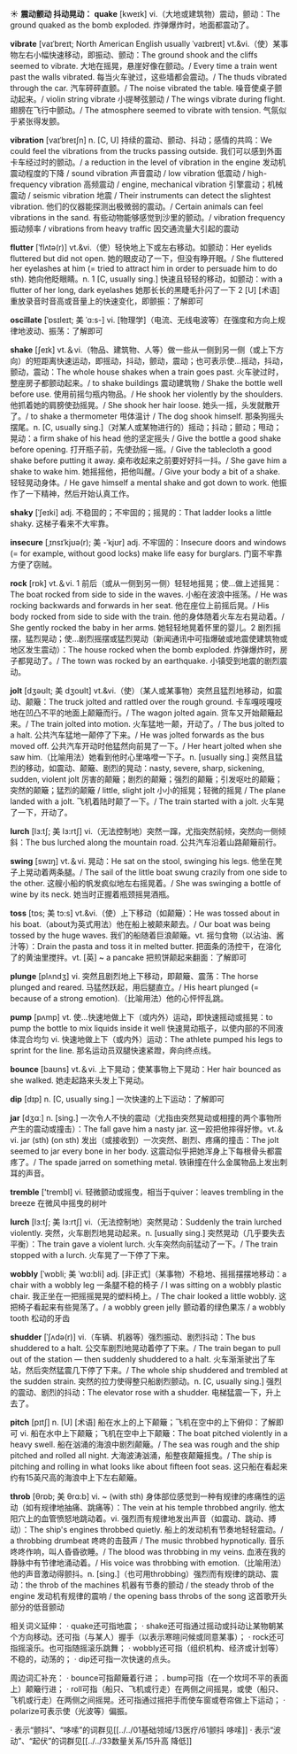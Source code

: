 ☀ <span class="category">**震动颤动 抖动晃动：**</span>
<span class="vocabulary">**quake**</span> [kweɪk] 
<span class="definition">vi.（大地或建筑物）震动，颤动：</span>The ground quaked as the bomb exploded. 炸弹爆炸时，地面都震动了。
           
<span class="vocabulary">**vibrate**</span> [vaɪˈbreɪt; North American English usually ˈvaɪbreɪt]
<span class="definition">vt.&vi.（使）某事物左右小幅快速移动，即振动、颤动：</span>The ground shook and the cliffs seemed to vibrate. 大地在摇晃，悬崖好像在颤动。/ Every time a train went past the walls vibrated. 每当火车驶过，这些墙都会震动。/ The thuds vibrated through the car. 汽车砰砰直颤。/ The noise vibrated the table. 噪音使桌子颤动起来。/ violin string vibrate 小提琴弦颤动 / The wings vibrate during flight. 翅膀在飞行中颤动。/ The atmosphere seemed to vibrate with tension. 气氛似乎紧张得发颤。           
                      
<span class="vocabulary">**vibration**</span> [vaɪˈbreɪʃn]
<span class="definition">n. [C, U] 持续的震动、颤动、抖动；感情的共鸣：</span>We could feel the vibrations from the trucks passing outside. 我们可以感到外面卡车经过时的颤动。/ a reduction in the level of vibration in the engine 发动机震动程度的下降 / sound vibration 声音震动 / low vibration 低震动 / high-frequency vibration 高频震动 / engine, mechanical vibration 引擎震动；机械震动 / seismic vibration 地震 / Their instruments can detect the slightest vibration. 他们的仪器能探测出极微弱的震动。/ Certain animals can feel vibrations in the sand. 有些动物能够感觉到沙里的颤动。/ vibration frequency 振动频率 / vibrations from heavy traffic 因交通流量大引起的震动

<span class="vocabulary">**flutter**</span> [ˈflʌtə(r)]
<span class="definition">vt.&vi.（使）轻快地上下或左右移动。如颤动：</span>Her eyelids fluttered but did not open. 她的眼皮动了一下，但没有睁开眼。/ She fluttered her eyelashes at him (= tried to attract him in order to persuade him to do sth). 她向他眨眼睛。<span class="definition">n. 1 [C, usually sing.] 快速且轻轻的移动，如颤动：</span>with a flutter of her long, dark eyelashes 她那长长的黑睫毛扑闪了一下 <span class="definition">2 [U] [术语] 重放录音时音高或音量上的快速变化，即颤振：</span>了解即可

<span class="vocabulary">**oscillate**</span> [ˈɒsɪleɪt; 美 ˈɑ:s-]
<span class="definition">vi. [物理学]（电流、无线电波等）在强度和方向上规律地波动、振荡：</span>了解即可

<span class="vocabulary">**shake**</span> [ʃeɪk] 
<span class="definition">vt.＆vi.（物品、建筑物、人等）做一些从一侧到另一侧（或上下方向）的短距离快速运动，即摇动，抖动，颤动，震动；也可表示使…摇动，抖动，颤动，震动：</span>The whole house shakes when a train goes past. 火车驶过时，整座房子都颤动起来。/ to shake buildings 震动建筑物 / Shake the bottle well before use. 使用前摇匀瓶内物品。/ He shook her violently by the shoulders. 他抓着她的肩膀使劲摇晃。/ She shook her hair loose. 她头一摇，头发就散开了。/ to shake a thermometer 甩体温计 / The dog shook himself. 那条狗摇头摆尾。<span class="definition">n. [C, usually sing.]（对某人或某物进行的）摇动；抖动；颤动；甩动；晃动：</span>a firm shake of his head 他的坚定摇头 / Give the bottle a good shake before opening. 打开瓶子前，先使劲摇一摇。/ Give the tablecloth a good shake before putting it away. 桌布收起来之前要好好抖一抖。/ She gave him a shake to wake him. 她摇摇他，把他叫醒。/ Give your body a bit of a shake. 轻轻晃动身体。/ He gave himself a mental shake and got down to work. 他振作了一下精神，然后开始认真工作。
           
<span class="vocabulary">**shaky**</span> [ˈʃeɪki]
<span class="definition">adj. 不稳固的；不牢固的；摇晃的：</span>That ladder looks a little shaky. 这梯子看来不大牢靠。
          
<span class="vocabulary">**insecure**</span> [ˌɪnsɪˈkjʊə(r); 美 -ˈkjʊr]
<span class="definition">adj. 不牢固的：</span>Insecure doors and windows (= for example, without good locks) make life easy for burglars. 门窗不牢靠方便了窃贼。

<span class="vocabulary">**rock**</span> [rɒk] 
<span class="definition">vt.＆vi. 1 前后（或从一侧到另一侧）轻轻地摇晃；使…做上述摇晃：</span>The boat rocked from side to side in the waves. 小船在波浪中摇荡。/ He was rocking backwards and forwards in her seat. 他在座位上前摇后晃。/ His body rocked from side to side with the train. 他的身体随着火车左右晃动着。/ She gently rocked the baby in her arms. 她轻轻地晃着怀里的婴儿。<span class="definition">2 剧烈摇摆，猛烈晃动；使…剧烈摇摆或猛烈晃动（新闻通讯中可指爆破或地震使建筑物或地区发生震动）：</span>The house rocked when the bomb exploded. 炸弹爆炸时，房子都晃动了。/ The town was rocked by an earthquake. 小镇受到地震的剧烈震动。
           
<span class="vocabulary">**jolt**</span> [dʒəʊlt; 美 dʒoʊlt]
<span class="definition">vt.&vi.（使）（某人或某事物）突然且猛烈地移动，如震动、颠簸：</span>The truck jolted and rattled over the rough ground. 卡车嘎吱嘎吱地在凹凸不平的地面上颠簸而行。/ The wagon jolted again. 货车又开始颠簸起来。/ The train jolted into motion. 火车猛地一颠，开动了。/ The bus jolted to a halt. 公共汽车猛地一颠停了下来。/ He was jolted forwards as the bus moved off. 公共汽车开动时他猛然向前晃了一下。/ Her heart jolted when she saw him.（比喻用法）她看到他时心里咯噔一下子。<span class="definition">n. [usually sing.] 突然且猛烈的移动，如震动、颠簸、剧烈的晃动：</span>nasty, severe, sharp, sickening, sudden, violent jolt 厉害的颠簸；剧烈的颠簸；强烈的颠簸；引发呕吐的颠簸；突然的颠簸；猛烈的颠簸 / little, slight jolt 小小的摇晃；轻微的摇晃 / The plane landed with a jolt. 飞机着陆时颠了一下。/ The train started with a jolt. 火车晃了一下，开动了。
           
<span class="vocabulary">**lurch**</span> [lɜ:tʃ; 美 lɜ:rtʃ]
<span class="definition">vi.（无法控制地）突然一蹿，尤指突然前倾，突然向一侧倾斜：</span>The bus lurched along the mountain road. 公共汽车沿着山路颠簸前行。

<span class="vocabulary">**swing**</span> [swɪŋ] 
<span class="definition">vt.＆vi. 晃动：</span>He sat on the stool, swinging his legs. 他坐在凳子上晃动着两条腿。/ The sail of the little boat swung crazily from one side to the other. 这艘小船的帆发疯似地左右摇晃着。/ She was swinging a bottle of wine by its neck. 她当时正握着瓶颈摇晃酒瓶。
           
<span class="vocabulary">**toss**</span> [tɒs; 美 tɔ:s]
<span class="definition">vt.&vi.（使）上下移动（如颠簸）：</span>He was tossed about in his boat.（about为英式用法）他在船上被颠来颠去。/ Our boat was being tossed by the huge waves. 我们的船随着巨浪颠簸。<span class="definition">vt. 摇匀食物（以沾油、酱汁等）：</span>Drain the pasta and toss it in melted butter. 把面条的汤控干，在溶化了的黄油里搅拌。<span class="definition">vt. [英] ~ a pancake 把煎饼颠起来翻面：</span>了解即可
           
<span class="vocabulary">**plunge**</span> [plʌndʒ]
<span class="definition">vi. 突然且剧烈地上下移动，即颠簸、震荡：</span>The horse plunged and reared. 马猛然跃起，用后腿直立。/ His heart plunged (= because of a strong emotion).（比喻用法）他的心怦怦乱跳。

<span class="vocabulary">**pump**</span> [pʌmp] 
<span class="definition">vt. 使…快速地做上下（或内外）运动，即快速摇动或摇晃：</span>to pump the bottle to mix liquids inside it well 快速晃动瓶子，以使内部的不同液体混合均匀 <span class="definition">vi. 快速地做上下（或内外）运动：</span>The athlete pumped his legs to sprint for the line. 那名运动员双腿快速紧蹬，奔向终点线。

<span class="vocabulary">**bounce**</span> [baʊns] 
<span class="definition">vt.＆vi. 上下晃动；使某事物上下晃动：</span>Her hair bounced as she walked. 她走起路来头发上下晃动。

<span class="vocabulary">**dip**</span> [dɪp] 
<span class="definition">n. [C, usually sing.] 一次快速的上下运动：</span>了解即可

<span class="vocabulary">**jar**</span> [dӡɑː] 
<span class="definition">n. [sing.] 一次令人不快的震动（尤指由突然晃动或相撞的两个事物所产生的震动或撞击）：</span>The fall gave him a nasty jar. 这一跤把他摔得好惨。<span class="definition">vt.＆vi. jar (sth) (on sth) 发出（或接收到）一次突然、剧烈、疼痛的撞击：</span>The jolt seemed to jar every bone in her body. 这震动似乎把她浑身上下每根骨头都震疼了。/ The spade jarred on something metal. 铁锹撞在什么金属物品上发出刺耳的声音。

<span class="vocabulary">**tremble**</span> ['trembl] 
<span class="definition">vi. 轻微颤动或摇曳，相当于quiver：</span>leaves trembling in the breeze 在微风中摇曳的树叶
                                 
<span class="vocabulary">**lurch**</span> [lɜ:tʃ; 美 lɜ:rtʃ]
<span class="definition">vi.（无法控制地）突然晃动：</span>Suddenly the train lurched violently. 突然，火车剧烈地晃动起来。<span class="definition">n. [usually sing.] 突然晃动（几乎要失去平衡）：</span>The train gave a violent lurch. 火车突然向前猛动了一下。/ The train stopped with a lurch. 火车晃了一下停了下来。
           
<span class="vocabulary">**wobbly**</span> [ˈwɒbli; 美 ˈwɑ:bli]
<span class="definition">adj. [非正式]（某事物）不稳地、摇摇摆摆地移动：</span>a chair with a wobbly leg 一条腿不稳的椅子 / I was sitting on a wobbly plastic chair. 我正坐在一把摇摇晃晃的塑料椅上。/ The chair looked a little wobbly. 这把椅子看起来有些晃荡了。/ a wobbly green jelly 颤动着的绿色果冻 / a wobbly tooth 松动的牙齿

<span class="vocabulary">**shudder**</span> [ˈʃʌdə(r)]
<span class="definition">vi.（车辆、机器等）强烈振动、剧烈抖动：</span>The bus shuddered to a halt. 公交车剧烈地晃动着停了下来。/ The train began to pull out of the station — then suddenly shuddered to a halt. 火车渐渐驶出了车站，然后突然猛震几下停了下来。/ The whole ship shuddered and trembled at the sudden strain. 突然的拉力使得整只船剧烈颤动。<span class="definition">n. [C, usually sing.] 强烈的震动、剧烈的抖动：</span>The elevator rose with a shudder. 电梯猛震一下，升上去了。
           
<span class="vocabulary">**pitch**</span> [pɪtʃ]
<span class="definition">n. [U] [术语] 船在水上的上下颠簸；飞机在空中的上下俯仰：</span>了解即可 <span class="definition">vi. 船在水中上下颠簸；飞机在空中上下颠簸：</span>The boat pitched violently in a heavy swell. 船在汹涌的海浪中剧烈颠簸。/ The sea was rough and the ship pitched and rolled all night. 大海波涛汹涌，船整夜颠簸摇曳。/ The ship is pitching and rolling in what looks like about fifteen foot seas. 这只船在看起来约有15英尺高的海浪中上下左右颠簸。
           
<span class="vocabulary">**throb**</span> [θrɒb; 美 θrɑ:b]
<span class="definition">vi. ~ (with sth) 身体部位感觉到一种有规律的疼痛性的运动（如有规律地抽痛、跳痛等）：</span>The vein at his temple throbbed angrily. 他太阳穴上的血管愤怒地跳动着。<span class="definition">vi. 强烈而有规律地发出声音（如震动、跳动、搏动）：</span>The ship's engines throbbed quietly. 船上的发动机有节奏地轻轻震动。/ a throbbing drumbeat 咚咚的击鼓声 / The music throbbed hypnotically. 音乐咚咚作响，叫人昏昏欲睡。/ The blood was throbbing in my veins. 血液在我的静脉中有节律地涌动着。/ His voice was throbbing with emotion.（比喻用法）他的声音激动得颤抖。<span class="definition">n. [sing.]（也可用throbbing）强烈而有规律的跳动、震动：</span>the throb of the machines 机器有节奏的颤动 / the steady throb of the engine 发动机有规律的震响 / the opening bass throbs of the song 这首歌开头部分的低音颤动

相关词义延伸：
· quake还可指地震；
· shake还可指通过摇动或抖动让某物朝某个方向移动。还可指（与某人）握手（以表示寒暄问候或同意某事）；
· rock还可指摇滚乐。也可指随摇滚乐跳舞；
· wobbly还可指（组织机构、经济或计划等）不稳的，动荡的；
· dip还可指一次快速的点头。

周边词汇补充：
· bounce可指颠簸着行进；
. bump可指（在一个坎坷不平的表面上）颠簸行进；
· roll可指（船只、飞机或行走）在两侧之间摇晃，或使（船只、飞机或行走）在两侧之间摇晃。还可指通过摇把手而使车窗或卷帘做上下运动；
· polarize可表示使（光波等）偏振。

· 表示“颤抖”、“哆嗦”的词群见[[../../01基础领域/13医疗/61颤抖 哆嗦]]
· 表示“波动”、“起伏”的词群见[[../../33数量关系/15升高 降低]]
